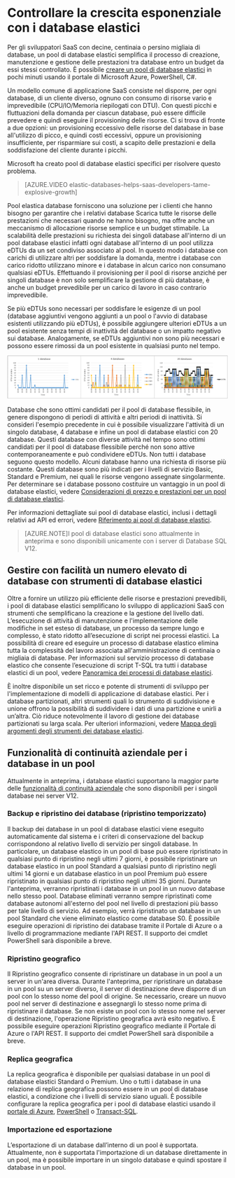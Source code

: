 <properties 
	pageTitle="Controllare la crescita esponenziale con i database elastici" 
	description="Un pool di database elastici del database SQL di Azure è una raccolta di risorse disponibili condivise da un gruppo di database elastici." 
	services="sql-database" 
	documentationCenter="" 
	authors="stevestein" 
	manager="jeffreyg" 
	editor=""/>

<tags 
	ms.service="sql-database"
	ms.devlang="NA"
	ms.date="11/10/2015" 
	ms.author="sstein" 
	ms.workload="data-management" 
	ms.topic="article" 
	ms.tgt_pltfrm="NA"/>


# Controllare la crescita esponenziale con i database elastici

Per gli sviluppatori SaaS con decine, centinaia o persino migliaia di database, un pool di database elastici semplifica il processo di creazione, manutenzione e gestione delle prestazioni tra database entro un budget da essi stessi controllato. È possibile [creare un pool di database elastici](sql-database-elastic-pool-portal.md) in pochi minuti usando il portale di Microsoft Azure, PowerShell, C#.

Un modello comune di applicazione SaaS consiste nel disporre, per ogni database, di un cliente diverso, ognuno con consumo di risorse vario e imprevedibile (CPU/IO/Memoria riepilogati con DTU). Con questi picchi e fluttuazioni della domanda per ciascun database, può essere difficile prevedere e quindi eseguire il provisioning delle risorse. Ci si trova di fronte a due opzioni: un provisioning eccessivo delle risorse del database in base all'utilizzo di picco, e quindi costi eccessivi, oppure un provisioning insufficiente, per risparmiare sui costi, a scapito delle prestazioni e della soddisfazione del cliente durante i picchi.

Microsoft ha creato pool di database elastici specifici per risolvere questo problema.

> [AZURE.VIDEO elastic-databases-helps-saas-developers-tame-explosive-growth]


Pool elastica database forniscono una soluzione per i clienti che hanno bisogno per garantire che i relativi database Scarica tutte le risorse delle prestazioni che necessari quando ne hanno bisogno, ma offre anche un meccanismo di allocazione risorse semplice e un budget stimabile. La scalabilità delle prestazioni su richiesta dei singoli database all'interno di un pool database elastici infatti ogni database all'interno di un pool utilizza eDTUs da un set condiviso associato al pool. In questo modo i database con carichi di utilizzare altri per soddisfare la domanda, mentre i database con carico ridotto utilizzano minore e i database in alcun carico non consumano qualsiasi eDTUs. Effettuando il provisioning per il pool di risorse anziché per singoli database è non solo semplificare la gestione di più database, è anche un budget prevedibile per un carico di lavoro in caso contrario imprevedibile.

Se più eDTUs sono necessari per soddisfare le esigenze di un pool (database aggiuntivi vengono aggiunti a un pool o l'avvio di database esistenti utilizzando più eDTUs), è possibile aggiungere ulteriori eDTUs a un pool esistente senza tempi di inattività del database o un impatto negativo sui database. Analogamente, se eDTUs aggiuntivi non sono più necessari e possono essere rimossi da un pool esistente in qualsiasi punto nel tempo.

![database che condividono eDTUs][1]

Database che sono ottimi candidati per il pool di database flessibile, in genere dispongono di periodi di attività e altri periodi di inattività. Si consideri l'esempio precedente in cui è possibile visualizzare l'attività di un singolo database, 4 database e infine un pool di database elastici con 20 database. Questi database con diverse attività nel tempo sono ottimi candidati per il pool di database flessibile perché non sono attive contemporaneamente e può condividere eDTUs. Non tutti i database seguono questo modello. Alcuni database hanno una richiesta di risorse più costante. Questi database sono più indicati per i livelli di servizio Basic, Standard e Premium, nei quali le risorse vengono assegnate singolarmente. Per determinare se i database possono costituire un vantaggio in un pool di database elastici, vedere [Considerazioni di prezzo e prestazioni per un pool di database elastici](sql-database-elastic-pool-guidance.md).

Per informazioni dettagliate sui pool di database elastici, inclusi i dettagli relativi ad API ed errori, vedere [Riferimento ai pool di database elastici](sql-database-elastic-pool-reference.md).


> [AZURE.NOTE]I pool di database elastici sono attualmente in anteprima e sono disponibili unicamente con i server di Database SQL V12.

## Gestire con facilità un numero elevato di database con strumenti di database elastici

Oltre a fornire un utilizzo più efficiente delle risorse e prestazioni prevedibili, i pool di database elastici semplificano lo sviluppo di applicazioni SaaS con strumenti che semplificano la creazione e la gestione del livello dati. L’esecuzione di attività di manutenzione e l'implementazione delle modifiche in set esteso di database, un processo da sempre lungo e complesso, è stato ridotto all’esecuzione di script nei processi elastici. La possibilità di creare ed eseguire un processo di database elastico elimina tutta la complessità del lavoro associata all'amministrazione di centinaia o migliaia di database. Per informazioni sul servizio processo di database elastico che consente l’esecuzione di script T-SQL tra tutti i database elastici di un pool, vedere [Panoramica dei processi di database elastici](sql-database-elastic-jobs-overview.md).

È inoltre disponibile un set ricco e potente di strumenti di sviluppo per l'implementazione di modelli di applicazione di database elastici. Per i database partizionati, altri strumenti quali lo strumento di suddivisione e unione offrono la possibilità di suddividere i dati di una partizione e unirli a un’altra. Ciò riduce notevolmente il lavoro di gestione dei database partizionati su larga scala. Per ulteriori informazioni, vedere [Mappa degli argomenti degli strumenti dei database elastici](sql-database-elastic-scale-documentation-map.md).

## Funzionalità di continuità aziendale per i database in un pool

Attualmente in anteprima, i database elastici supportano la maggior parte delle [funzionalità di continuità aziendale](sql-database-business-continuity.md) che sono disponibili per i singoli database nei server V12.

### Backup e ripristino dei database (ripristino temporizzato)

Il backup dei database in un pool di database elastici viene eseguito automaticamente dal sistema e i criteri di conservazione del backup corrispondono al relativo livello di servizio per singoli database. In particolare, un database elastico in un pool di base può essere ripristinato in qualsiasi punto di ripristino negli ultimi 7 giorni, è possibile ripristinare un database elastico in un pool Standard a qualsiasi punto di ripristino negli ultimi 14 giorni e un database elastico in un pool Premium può essere ripristinato in qualsiasi punto di ripristino negli ultimi 35 giorni. Durante l'anteprima, verranno ripristinati i database in un pool in un nuovo database nello stesso pool. Database eliminati verranno sempre ripristinati come database autonomi all'esterno del pool nel livello di prestazioni più basso per tale livello di servizio. Ad esempio, verrà ripristinato un database in un pool Standard che viene eliminato elastico come database S0. È possibile eseguire operazioni di ripristino dei database tramite il Portale di Azure o a livello di programmazione mediante l'API REST. Il supporto dei cmdlet PowerShell sarà disponibile a breve.

### Ripristino geografico

Il Ripristino geografico consente di ripristinare un database in un pool a un server in un'area diversa. Durante l'anteprima, per ripristinare un database in un pool su un server diverso, il server di destinazione deve disporre di un pool con lo stesso nome del pool di origine. Se necessario, creare un nuovo pool nel server di destinazione e assegnargli lo stesso nome prima di ripristinare il database. Se non esiste un pool con lo stesso nome nel server di destinazione, l'operazione Ripristino geografica avrà esito negativo. È possibile eseguire operazioni Ripristino geografico mediante il Portale di Azure o l'API REST. Il supporto dei cmdlet PowerShell sarà disponibile a breve.


### Replica geografica

La replica geografica è disponibile per qualsiasi database in un pool di database elastici Standard o Premium. Uno o tutti i database in una relazione di replica geografica possono essere in un pool di database elastici, a condizione che i livelli di servizio siano uguali. È possibile configurare la replica geografica per i pool di database elastici usando il [portale di Azure](sql-database-geo-replication-portal.md), [PowerShell](sql-database-geo-replication-powershell.md) o [Transact-SQL](sql-database-geo-replication-transact-sql.md).

### Importazione ed esportazione

L’esportazione di un database dall’interno di un pool è supportata. Attualmente, non è supportata l'importazione di un database direttamente in un pool, ma è possibile importare in un singolo database e quindi spostare il database in un pool.


<!--Image references-->
[1]: ./media/sql-database-elastic-pool/databases.png

<!---HONumber=Nov15_HO3-->